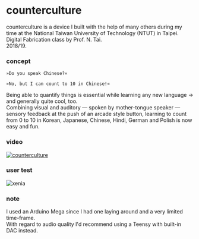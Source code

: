 # counterculture
counterculture is a device I built with the help of many others during my time at the National Taiwan University of Technology (NTUT) in Taipei.\
Digital Fabrication class by Prof. N. Tai.\
2018/19.

### concept
```
»Do you speak Chinese?«
```
```
»No, but I can count to 10 in Chinese!«
```

Being able to quantify things is essential while learning any new language → and generally quite cool, too.\
Combining visual and auditory — spoken by mother-tongue speaker — sensory feedback at the push of an arcade style button, learning to count from 0 to 10 in Korean, Japanese, Chinese, Hindi, German and Polish is now easy and fun.

### video
[![counterculture](https://github.com/yaronzimmermann/counterculture/blob/master/images/screenshot.png)](https://vimeo.com/322227320 "counterculture - click to watch!")


### user test
![xenia](https://github.com/yaronzimmermann/counterculture/blob/master/images/ntut_counterculture_xenia_01_small.png "Xenia")


### note
I used an Arduino Mega since I had one laying around and a very limited time-frame.\
With regard to audio quality I'd recommend using a Teensy with built-in DAC instead.
